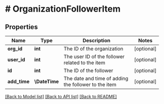 # # OrganizationFollowerItem

## Properties

Name | Type | Description | Notes
------------ | ------------- | ------------- | -------------
**org_id** | **int** | The ID of the organization | [optional]
**user_id** | **int** | The user ID of the follower related to the item | [optional]
**id** | **int** | The ID of the follower | [optional]
**add_time** | **\DateTime** | The date and time of adding the follower to the item | [optional]

[[Back to Model list]](../README.md#documentation-for-models) [[Back to API list]](../README.md#documentation-for-api-endpoints) [[Back to README]](../README.md)
